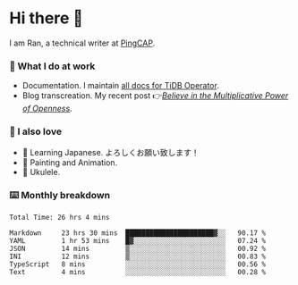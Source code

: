 # Hi there 👋

I am Ran, a technical writer at [PingCAP](https://pingcap.com/).

### 📝 What I do at work

- Documentation. I maintain [all docs for TiDB Operator](https://github.com/pingcap/docs-tidb-operator).
- Blog transcreation. My recent post 👉[*Believe in the Multiplicative Power of Openness*](https://pingcap.com/blog/believe-in-the-multiplicative-power-of-openness-open-source-community).

### 🤠 I also love

- 💬 Learning Japanese. よろしくお願い致します！
- 🎨 Painting and Animation.
- 🎵 Ukulele.

### ⌨️ Monthly breakdown

<!--START_SECTION:waka-->

```text
Total Time: 26 hrs 4 mins

Markdown     23 hrs 30 mins  ██████████████████████▓░░   90.17 %
YAML         1 hr 53 mins    █▓░░░░░░░░░░░░░░░░░░░░░░░   07.24 %
JSON         14 mins         ▒░░░░░░░░░░░░░░░░░░░░░░░░   00.92 %
INI          12 mins         ▒░░░░░░░░░░░░░░░░░░░░░░░░   00.83 %
TypeScript   8 mins          ░░░░░░░░░░░░░░░░░░░░░░░░░   00.56 %
Text         4 mins          ░░░░░░░░░░░░░░░░░░░░░░░░░   00.28 %
```

<!--END_SECTION:waka-->
